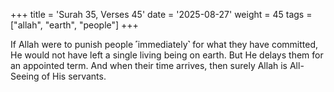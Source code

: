 +++
title = 'Surah 35, Verses 45'
date = '2025-08-27'
weight = 45
tags = ["allah", "earth", "people"]
+++

If Allah were to punish people ˹immediately˺ for what they have committed, He would not have left a single living being on earth. But He delays them for an appointed term. And when their time arrives, then surely Allah is All-Seeing of His servants.